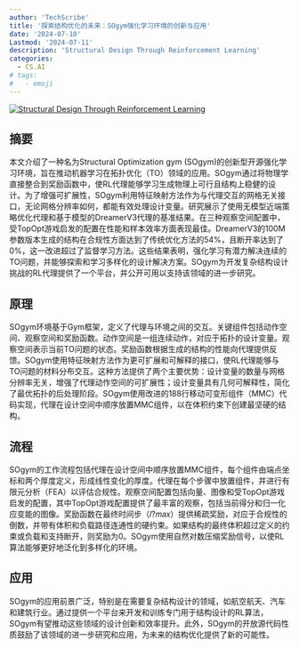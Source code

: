 ```yaml
---
author: 'TechScribe'
title: '探索结构优化的未来：SOgym强化学习环境的创新与应用'
date: '2024-07-10'
Lastmod: '2024-07-11'
description: 'Structural Design Through Reinforcement Learning'
categories:
  - CS.AI
# tags:
#   - emoji
---
```


[![Structural Design Through Reinforcement Learning](https://arxiv-research-1301205113.cos.ap-guangzhou.myqcloud.com/images/2407.07288v1.pdf_0.jpg)](https://arxiv.org/abs/2407.07288v1)

## 摘要

本文介绍了一种名为Structural Optimization gym (SOgym)的创新型开源强化学习环境，旨在推动机器学习在拓扑优化（TO）领域的应用。SOgym通过将物理学直接整合到奖励函数中，使RL代理能够学习生成物理上可行且结构上稳健的设计。为了增强可扩展性，SOgym利用特征映射方法作为与代理交互的网格无关接口，无论网格分辨率如何，都能有效处理设计变量。研究展示了使用无模型近端策略优化代理和基于模型的DreamerV3代理的基准结果。在三种观察空间配置中，受TopOpt游戏启发的配置在性能和样本效率方面表现最佳。DreamerV3的100M参数版本生成的结构在合规性方面达到了传统优化方法的54%，且断开率达到了0%，这一改进超过了监督学习方法。这些结果表明，强化学习有潜力解决连续的TO问题，并能够探索和学习多样化的设计解决方案。SOgym为开发复杂结构设计挑战的RL代理提供了一个平台，并公开可用以支持该领域的进一步研究。<!--more-->

## 原理

SOgym环境基于Gym框架，定义了代理与环境之间的交互。关键组件包括动作空间、观察空间和奖励函数。动作空间是一组连续动作，对应于拓扑的设计变量。观察空间表示当前TO问题的状态。奖励函数根据生成的结构的性能向代理提供反馈。SOgym使用特征映射方法作为更可扩展和可解释的接口，使RL代理能够与TO问题的材料分布交互。这种方法提供了两个主要优势：设计变量的数量与网格分辨率无关，增强了代理动作空间的可扩展性；设计变量具有几何可解释性，简化了最优拓扑的后处理阶段。SOgym使用改进的188行移动可变形组件（MMC）代码实现，代理在设计空间中顺序放置MMC组件，以在体积约束下创建最坚硬的结构。

## 流程

SOgym的工作流程包括代理在设计空间中顺序放置MMC组件，每个组件由端点坐标和两个厚度定义，形成线性变化的厚度。代理在每个步骤中放置组件，并进行有限元分析（FEA）以评估合规性。观察空间配置包括向量、图像和受TopOpt游戏启发的配置，其中TopOpt游戏配置提供了最丰富的观察，包括当前得分和归一化应变能的图像。奖励函数在最终时间步（𝑙?𝑚𝑎𝑥）提供稀疏奖励，对应于合规性的倒数，并带有体积和负载路径连通性的硬约束。如果结构的最终体积超过定义的约束或负载和支持断开，则奖励为0。SOgym使用自然对数压缩奖励信号，以使RL算法能够更好地泛化到多样化的环境。

## 应用

SOgym的应用前景广泛，特别是在需要复杂结构设计的领域，如航空航天、汽车和建筑行业。通过提供一个平台来开发和训练专门用于结构设计的RL算法，SOgym有望推动这些领域的设计创新和效率提升。此外，SOgym的开放源代码性质鼓励了该领域的进一步研究和应用，为未来的结构优化提供了新的可能性。